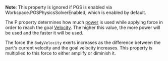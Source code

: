 **Note**: This property is ignored if PGS is enabled via Workspace.PGSPhysicsSolverEnabled, which is enabled by default.

The P property determines how much [power](https://en.wikipedia.org/wiki/Power_(physics)) is used while applying force in order to reach the goal [Velocity](https://developer.roblox.com/api-reference/property/BodyVelocity/Velocity). The higher this value, the more power will be used and the faster it will be used.

The force the `BodyVelocity` exerts increases as the difference between the part's current velocity and the goal velocity increases. This property is multiplied to this force to either amplify or diminish it.